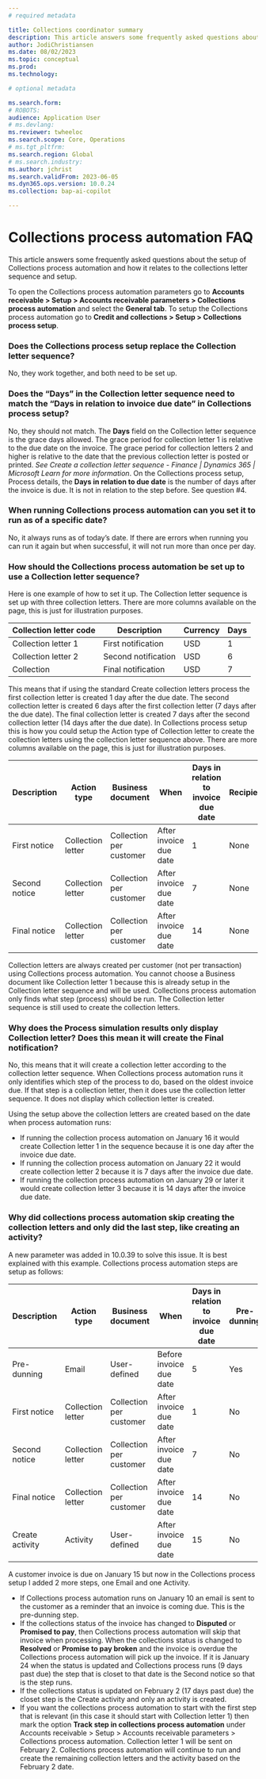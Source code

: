 ```yaml
---
# required metadata

title: Collections coordinator summary
description: This article answers some frequently asked questions about collections process automation and how it relates to the setup of the collection letter sequence.
author: JodiChristiansen
ms.date: 08/02/2023
ms.topic: conceptual
ms.prod: 
ms.technology: 

# optional metadata

ms.search.form: 
# ROBOTS: 
audience: Application User
# ms.devlang: 
ms.reviewer: twheeloc
ms.search.scope: Core, Operations
# ms.tgt_pltfrm: 
ms.search.region: Global
# ms.search.industry: 
ms.author: jchrist
ms.search.validFrom: 2023-06-05
ms.dyn365.ops.version: 10.0.24
ms.collection: bap-ai-copilot   

---
```

# Collections process automation FAQ

This article answers some frequently asked questions about the setup of Collections process automation and how it relates to the collections letter sequence and setup. 

To open the Collections process automation parameters go to **Accounts receivable > Setup > Accounts receivable parameters > Collections process automation** and select the **General tab**. To setup the Collections process automation go to **Credit and collections > Setup > Collections process setup**. 

### Does the Collections process setup replace the Collection letter sequence?
No, they work together, and both need to be set up.

### Does the “Days” in the Collection letter sequence need to match the “Days in relation to invoice due date” in Collections process setup?
No, they should not match. The **Days** field on the Collection letter sequence is the grace days allowed. The grace period for collection letter 1 is relative to the due date on the invoice. The grace period for collection letters 2 and higher is relative to the date that the previous collection letter is posted or printed. *See Create a collection letter sequence - Finance | Dynamics 365 | Microsoft Learn for more information*. 
On the Collections process setup, Process details, the **Days in relation to due date** is the number of days after the invoice is due. It is not in relation to the step before. See question #4.

### When running Collections process automation can you set it to run as of a specific date? 
No, it always runs as of today’s date. If there are errors when running you can run it again but when successful, it will not run more than once per day. 

### How should the Collections process automation be set up to use a Collection letter sequence? 
Here is one example of how to set it up. The Collection letter sequence is set up with three collection letters. There are more columns available on the page, this is just for illustration purposes. 

| **Collection letter code**   | **Description**      | **Currency** | **Days** |
|------------------------------|----------------------|--------------|----------|
| Collection letter 1          | First notification   | USD          |    1     |
| Collection letter 2          | Second notification  | USD          |    6     |
| Collection                   | Final notification   | USD          |    7     |

This means that if using the standard Create collection letters process the first collection letter is created 1 day after the due date. The second collection letter is created 6 days after the first collection letter (7 days after the due date). The final collection letter is created 7 days after the second collection letter (14 days after the due date). 
In Collections process setup this is how you could setup the Action type of Collection letter to create the collection letters using the collection letter sequence above. There are more columns available on the page, this is just for illustration purposes.

| **Description** | **Action type**   | **Business document**      | **When**               | **Days in relation to invoice due date** | **Recipient** |
|-----------------|-------------------|----------------------------|------------------------|------------------------------------------|---------------|
| First notice    | Collection letter | Collection per customer    | After invoice due date |                    1                     |     None      |    
| Second notice   | Collection letter | Collection per customer    | After invoice due date |                    7                     |     None      |    
| Final notice    | Collection letter | Collection per customer    | After invoice due date |                    14                    |     None      | 

Collection letters are always created per customer (not per transaction) using Collections process automation.
You cannot choose a Business document like Collection letter 1 because this is already setup in the Collection letter sequence and will be used. Collections process automation only finds what step (process) should be run. The Collection letter sequence is still used to create the collection letters. 

### Why does the Process simulation results only display Collection letter? Does this mean it will create the Final notification? 
No,  this means that it will create a collection letter according to the collection letter sequence. When Collections process automation runs it only identifies which step of the process to do, based on the oldest invoice due. If that step is a collection letter, then it does use the collection letter sequence. It does not display which collection letter is created. 

Using the setup above the collection letters are created based on the date when process automation runs:
 - If running the collection process automation on January 16 it would create Collection letter 1 in the sequence because it is one day after the invoice due date.
 - If running the collection process automation on January 22 it would create collection letter 2 because it is 7 days after the invoice due date.
 - If running the collection process automation on January 29 or later it would create collection letter 3 because it is 14 days after the invoice due date.

### Why did collections process automation skip creating the collection letters and only did the last step, like creating an activity?
A new parameter was added in 10.0.39 to solve this issue. It is best explained with this example. Collections process automation steps are setup as follows: 

| **Description** | **Action type**   | **Business document**    | **When**                | **Days in relation to invoice due date** | **Pre-dunning** | **Recipient** |
|-----------------|-------------------|--------------------------|-------------------------|------------------------------------------|-----------------|---------------|
| Pre-dunning     | Email             | User-defined             | Before invoice due date |                    5                     |       Yes       |    None       |
| First notice    | Collection letter | Collection per customer  | After invoice due date  |                    1                     |       No        |    None       |    
| Second notice   | Collection letter | Collection per customer  | After invoice due date  |                    7                     |       No        |    None       |    
| Final notice    | Collection letter | Collection per customer  | After invoice due date  |                    14                    |       No        |    None       | 
| Create activity | Activity          | User-defined             | After invoice due date  |                    15                    |       No        |    None       |

A customer invoice is due on January 15 but now in the Collections process setup I added 2 more steps, one Email and one Activity.
 - If Collections process automation runs on January 10 an email is sent to the customer as a reminder that an invoice is coming due. This is the pre-dunning step.
 - If the collections status of the invoice has changed to **Disputed** or **Promised to pay**, then Collections process automation will skip that invoice when processing. When the collections status is changed to **Resolved** or **Promise to pay broken** and the invoice is overdue the Collections process automation will pick up the invoice. If it is January 24 when the status is updated and Collections process runs (9 days past due) the step that is closet to that date is the Second notice so that is the step runs.
 - If the collections status is updated on February 2 (17 days past due) the closet step is the Create activity and only an activity is created.
 - If you want the collections process automation to start with the first step that is relevant (in this case it should start with Collection letter 1) then mark the option **Track step in collections process automation** under Accounts receivable > Setup > Accounts receivable parameters > Collections process automation. Collection letter 1 will be sent on February 2. Collections process automation will continue to run and create the remaining collection letters and the activity based on the February 2 date.
